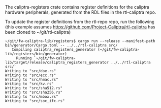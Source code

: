 The caliptra-registers crate contains register definitions for the caliptra
hardware peripherals, generated from the RDL files in the rtl-caliptra repo.

To update the register definitions from the rtl-repo repo, run the following
(this example assumes https://github.com/Project-Caliptra/rtl-caliptra has been
cloned to ~/git/rtl-caliptra) 

```
~/git/fw-caliptra-lib/registers$ cargo run --release --manifest-path bin/generator/Cargo.toml -- ../../rtl-caliptra src/
   Compiling caliptra_registers_generator (~/git/fw-caliptra-lib/registers/bin/generator)
     Running `~/git/fw-caliptra-lib/target/release/caliptra_registers_generator ../../rtl-caliptra src/`
Writing to "src/doe.rs"
Writing to "src/ecc.rs"
Writing to "src/hmac.rs"
Writing to "src/kv.rs"
Writing to "src/sha512.rs"
Writing to "src/sha256.rs"
Writing to "src/mbox.rs"
Writing to "src/soc_ifc.rs"
```